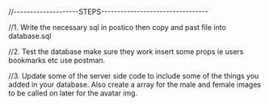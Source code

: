 
//--------------------STEPS---------------------------------

//1. Write the necessary sql in postico then copy and past
 file into database.sql

 //2. Test the database make sure they work insert some props
 ie users bookmarks etc use postman.

 //3. Update some of the server side code to include some of the things 
 you added in your database. Also create a array for the male and female
 images to be called on later for the avatar img.


